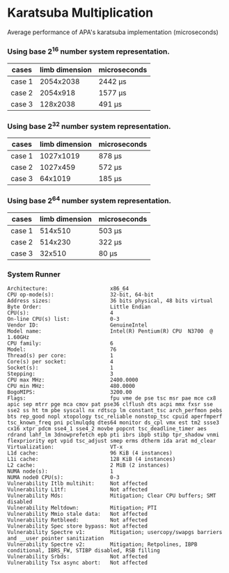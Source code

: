 # Karatsuba Multiplication

Average performance of APA's karatsuba implementation (microseconds)

### Using base 2<sup>16</sup> number system representation.

| cases | limb dimension | microseconds |
| ----- | ----------- | -------------------- |
| case 1 | 2054x2038 | 2442 μs |
| case 2 | 2054x918 | 1577 μs |
| case 3 | 128x2038 | 491 μs |

### Using base 2<sup>32</sup> number system representation.

| cases | limb dimension | microseconds |
| ----- | ----------- | -------------------- |
| case 1 | 1027x1019 | 878 μs |
| case 2 | 1027x459 | 572 μs |
| case 3 | 64x1019 | 185 μs |

### Using base 2<sup>64</sup> number system representation.

| cases | limb dimension | microseconds |
| ----- | ----------- | -------------------- |
| case 1 | 514x510 | 503 μs |
| case 2 | 514x230 | 322 μs |
| case 3 | 32x510 | 80 μs |


### System Runner

```
Architecture:                    x86_64
CPU op-mode(s):                  32-bit, 64-bit
Address sizes:                   36 bits physical, 48 bits virtual
Byte Order:                      Little Endian
CPU(s):                          4
On-line CPU(s) list:             0-3
Vendor ID:                       GenuineIntel
Model name:                      Intel(R) Pentium(R) CPU  N3700  @ 1.60GHz
CPU family:                      6
Model:                           76
Thread(s) per core:              1
Core(s) per socket:              4
Socket(s):                       1
Stepping:                        3
CPU max MHz:                     2400.0000
CPU min MHz:                     480.0000
BogoMIPS:                        3200.00
Flags:                           fpu vme de pse tsc msr pae mce cx8 apic sep mtrr pge mca cmov pat pse36 clflush dts acpi mmx fxsr sse sse2 ss ht tm pbe syscall nx rdtscp lm constant_tsc arch_perfmon pebs bts rep_good nopl xtopology tsc_reliable nonstop_tsc cpuid aperfmperf tsc_known_freq pni pclmulqdq dtes64 monitor ds_cpl vmx est tm2 ssse3 cx16 xtpr pdcm sse4_1 sse4_2 movbe popcnt tsc_deadline_timer aes rdrand lahf_lm 3dnowprefetch epb pti ibrs ibpb stibp tpr_shadow vnmi flexpriority ept vpid tsc_adjust smep erms dtherm ida arat md_clear
Virtualization:                  VT-x
L1d cache:                       96 KiB (4 instances)
L1i cache:                       128 KiB (4 instances)
L2 cache:                        2 MiB (2 instances)
NUMA node(s):                    1
NUMA node0 CPU(s):               0-3
Vulnerability Itlb multihit:     Not affected
Vulnerability L1tf:              Not affected
Vulnerability Mds:               Mitigation; Clear CPU buffers; SMT disabled
Vulnerability Meltdown:          Mitigation; PTI
Vulnerability Mmio stale data:   Not affected
Vulnerability Retbleed:          Not affected
Vulnerability Spec store bypass: Not affected
Vulnerability Spectre v1:        Mitigation; usercopy/swapgs barriers and __user pointer sanitization
Vulnerability Spectre v2:        Mitigation; Retpolines, IBPB conditional, IBRS_FW, STIBP disabled, RSB filling
Vulnerability Srbds:             Not affected
Vulnerability Tsx async abort:   Not affected
```
